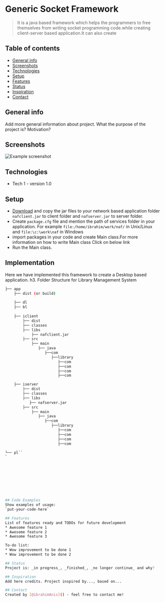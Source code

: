 # Generic Socket Framework
> It is a java based framework which helps the programmers to free themselves from writing socket programming code.while creating client-server based application.It can also create 

## Table of contents
* [General info](#general-info)
* [Screenshots](#screenshots)
* [Technologies](#technologies)
* [Setup](#setup)
* [Features](#features)
* [Status](#status)
* [Inspiration](#inspiration)
* [Contact](#contact)

## General info
Add more general information about project. What the purpose of the project is? Motivation?

## Screenshots
![Example screenshot]()

## Technologies
* Tech 1 - version 1.0

## Setup 
* [Download](https://drive.google.com/open?id=1jhwxy-dZDWT5k8sDxSvSmJ6iTkG-mFPK) and copy the jar files to your network based application folder
 `nafclient.jar` to client folder  and `nafserver.jar` to server folder.
* Create `package.cfg` file and mention the path of services folder in your application. For example
   `file:/home/ibrahim/work/naf/` in Unix/Linux and `file:\c:\work\naf` in Windows
* import packages in your code and create Main class.For more information on how to write Main class Click on below link
* Run the Main class.

## Implementation
Here we have implemented this framework to create a Desktop based application.
h3. Folder Structure for Library Management System

```bash
├── app
    ├── dist (or build)
    
    ├── dl
    ├── bl
   
    ├── iclient
        ├── dist
        ├── classes
        ├── libs
            ├── nafclient.jar
        ├── src
            ├── main
               ├── java
                  ├──com
                     ├──library
                        ├──com
                        ├──com
                        ├──com
                        ├──com

    ├── iserver
        ├── dist
        ├── classes
        ├── libs
           ├── nafserver.jar
        ├── src
            ├── main
               ├── java
                  ├──com
                     ├──library
                        ├──com
                        ├──com
                        ├──com
                        ├──com

└── pl``
`









## Code Examples
Show examples of usage:
`put-your-code-here`

## Features
List of features ready and TODOs for future development
* Awesome feature 1
* Awesome feature 2
* Awesome feature 3

To-do list:
* Wow improvement to be done 1
* Wow improvement to be done 2

## Status
Project is: _in progress_, _finished_, _no longer continue_ and why?

## Inspiration
Add here credits. Project inspired by..., based on...

## Contact
Created by [@ibrahimAnis]() - feel free to contact me!
